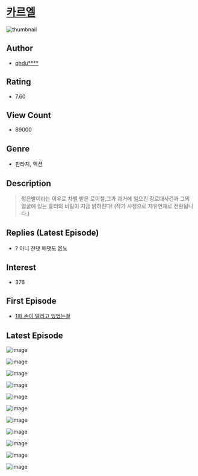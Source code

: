 # [카르엘](https://comic.naver.com/bestChallenge/list?titleId=784133)
![thumbnail](https://image-comic.pstatic.net/user_contents_data/challenge_comic/2022/07/26/350827/thumbnail_202x1646f6e322e_db22_4f6b_8c3f_8c3509b13348_00002896.JPEG)

## Author
- [qhdu****](https://comic.naver.com/artistTitle?id=350827)

## Rating
- 7.60

## View Count
- 89000

## Genre
- 판타지, 액션

## Description
> 청은발이라는 이유로 차별 받은 로이첼,그가 과거에 일으킨 장로대사건과 그의 얼굴에 있는 흉터의 비밀이 지금 밝혀진다! (작가 사정으로 자유연재로 전환됩니다.)

## Replies (Latest Episode)
- ? 아니 전댓 배댓도 읎노

## Interest
- 376

## First Episode
- [1화.손이 떨리고 있었는걸](https://comic.naver.com/bestChallenge/detail?titleId=784133&no=2)

## Latest Episode
![image](https://image-comic.pstatic.net/user_contents_data/challenge_comic/2022/12/26/350827/upload_3630852622910828645.jpeg)

![image](https://image-comic.pstatic.net/user_contents_data/challenge_comic/2022/12/26/350827/upload_7148954666216731703.jpeg)

![image](https://image-comic.pstatic.net/user_contents_data/challenge_comic/2022/12/26/350827/upload_3834641571184403300.jpeg)

![image](https://image-comic.pstatic.net/user_contents_data/challenge_comic/2022/12/26/350827/upload_4050202153018470706.jpeg)

![image](https://image-comic.pstatic.net/user_contents_data/challenge_comic/2022/12/26/350827/upload_3702865317290455347.jpeg)

![image](https://image-comic.pstatic.net/user_contents_data/challenge_comic/2022/12/26/350827/upload_7017505653735449656.jpeg)

![image](https://image-comic.pstatic.net/user_contents_data/challenge_comic/2022/12/26/350827/upload_4049924869963670885.jpeg)

![image](https://image-comic.pstatic.net/user_contents_data/challenge_comic/2022/12/26/350827/upload_3905577882351855205.jpeg)

![image](https://image-comic.pstatic.net/user_contents_data/challenge_comic/2022/12/26/350827/upload_3905859164209308003.jpeg)

![image](https://image-comic.pstatic.net/user_contents_data/challenge_comic/2022/12/26/350827/upload_3474026153476764516.jpeg)

![image](https://image-comic.pstatic.net/user_contents_data/challenge_comic/2022/12/26/350827/upload_3545008424303671608.jpeg)
